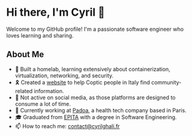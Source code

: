 # Hi there, I'm Cyril 👋

Welcome to my GitHub profile! I'm a passionate software engineer who loves learning and sharing.

## About Me

- 🔬 Built a homelab, learning extensively about containerization, virtualization, networking, and security.
- 🎗️ Created a [website](https://dcoroma.it) to help Coptic people in Italy find community-related information.
- 📱 Not active on social media, as those platforms are designed to consume a lot of time.
- 💼 Currently working at [Padoa](https://www.linkedin.com/company/padoa), a health tech company based in Paris.
- 🎓 Graduated from [EPITA](https://fr.linkedin.com/school/epita-ecole-ingenieurs-informatique/) with a degree in Software Engineering.
- 📫 How to reach me: [contact@cyrilghali.fr](mailto:contact@cyrilghali.fr)


<!--
**cyrilghali/cyrilghali** is a ✨ _special_ ✨ repository because its `README.md` (this file) appears on your GitHub profile.

Here are some ideas to get you started:

- 🔭 I’m currently working on ...
- 🌱 I’m currently learning ...
- 👯 I’m looking to collaborate on ...
- 🤔 I’m looking for help with ...
- 💬 Ask me about ...
- 📫 How to reach me: ...
- 😄 Pronouns: ...
- ⚡ Fun fact: ...
-->
